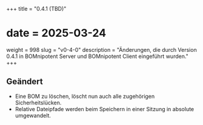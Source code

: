 +++
title = "0.4.1 (TBD)"
# date = 2025-03-24
weight = 998
slug = "v0-4-0"
description = "Änderungen, die durch Version 0.4.1 in BOMnipotent Server und BOMnipotent Client eingeführt wurden."
+++

## Geändert
- Eine BOM zu löschen, löscht nun auch alle zugehörigen Sicherheitslücken.
- Relative Dateipfade werden beim Speichern in einer Sitzung in absolute umgewandelt.
